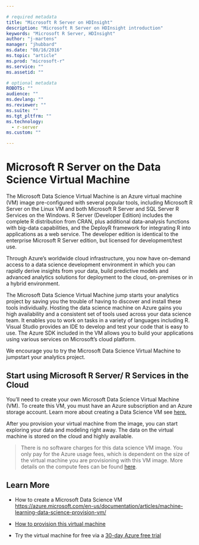 ```yaml
---

# required metadata
title: "Microsoft R Server on HDInsight"
description: "Microsoft R Server on HDInsight introduction"
keywords: "Microsoft R Server, HDInsight"
author: "j-martens"
manager: "jhubbard"
ms.date: "08/16/2016"
ms.topic: "article"
ms.prod: "microsoft-r"
ms.service: ""
ms.assetid: ""

# optional metadata
ROBOTS: ""
audience: ""
ms.devlang: ""
ms.reviewer: ""
ms.suite: ""
ms.tgt_pltfrm: ""
ms.technology: 
  - r-server
ms.custom: ""

---
```


# Microsoft R Server on the Data Science Virtual Machine

The Microsoft Data Science Virtual Machine is an Azure virtual machine (VM) image pre-configured with several popular tools, including Microsoft R Server on the Linux VM and both Microsoft R Server and SQL Server R Services on the Windows.  R Server (Developer Edition) includes the complete R distribution from CRAN, plus additional data-analysis functions with big-data capabilities, and the DeployR framework for integrating R into applications as a web service. The developer edition is identical to the enterprise Microsoft R Server edition, but licensed for development/test use.

Through Azure’s worldwide cloud infrastructure, you now have on-demand access to a data science development environment in which you can rapidly derive insights from your data, build predictive models and advanced analytics solutions for deployment to the cloud, on-premises or in a hybrid environment. 

The Microsoft Data Science Virtual Machine jump starts your analytics project by saving you the trouble of having to discover and install these tools individually. Hosting the data science machine on Azure gains you high availability and a consistent set of tools used across your data science team.   It enables you to work on tasks in a variety of languages including R. Visual Studio provides an IDE to develop and test your code that is easy to use. The Azure SDK included in the VM allows you to build your applications using various services on Microsoft’s cloud platform. 

We encourage you to try the Microsoft Data Science Virtual Machine to jumpstart your analytics project. 

## Start using Microsoft R Server/ R Services in the Cloud

You’ll need to create your own Microsoft Data Science Virtual Machine (VM). To create this VM, you must have an Azure subscription and an Azure storage account. Learn more about creating a Data Science VM see [here.](https://azure.microsoft.com/en-us/documentation/articles/machine-learning-data-science-provision-vm/)

After you provision your virtual machine from the image, you can start exploring your data and modeling right away. The data on the virtual machine is stored on the cloud and highly available. 

> There is no software charges for this data science VM image. You only pay for the Azure usage fees, which is dependent on the size of the virtual machine you are provisioning with this VM image. More details on the compute fees can be found  [here](https://azure.microsoft.com/en-us/marketplace/partners/microsoft-ads/standard-data-science-vm/).


## Learn More

+ How to create a Microsoft Data Science VM https://azure.microsoft.com/en-us/documentation/articles/machine-learning-data-science-provision-vm/

+ [How to provision this virtual machine](https://azure.microsoft.com/en-us/documentation/articles/machine-learning-data-science-provision-vm/)

+ Try the virtual machine for free via a [30-day Azure free trial](https://azure.microsoft.com/en-us/free/)